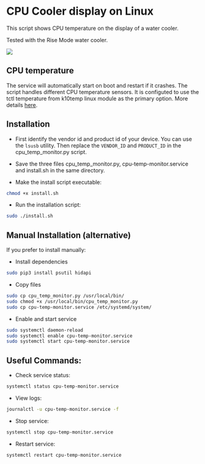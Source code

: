 # CPU Cooler display on Linux

This script shows CPU temperature on the display of a water cooler.

Tested with the Rise Mode water cooler.

![](images/cpu-cooler.jpg)

## CPU temperature

The service will automatically start on boot and restart if it crashes. The script handles different CPU temperature sensors.
It is configuted to use the tctl temperature from k10temp linux module as the primary option. More details [here](https://www.kernel.org/doc/html/v5.6/hwmon/k10temp.html#:~:text=Tctl%20is%20the%20processor%20temperature,like%20die%20or%20case%20temperature.).

## Installation

- First identify the vendor id and product id of your device. You can use the `lsusb` utility. Then replace the `VENDOR_ID` and `PRODUCT_ID` in the cpu_temp_monitor.py script.

- Save the three files cpu_temp_monitor.py, cpu-temp-monitor.service and install.sh
in the same directory.

- Make the install script executable:

```bash
chmod +x install.sh
```

- Run the installation script:

```bash
sudo ./install.sh
```

## Manual Installation (alternative)

If you prefer to install manually:

- Install dependencies

```bash
sudo pip3 install psutil hidapi
```

- Copy files

```bash
sudo cp cpu_temp_monitor.py /usr/local/bin/
sudo chmod +x /usr/local/bin/cpu_temp_monitor.py
sudo cp cpu-temp-monitor.service /etc/systemd/system/
```

- Enable and start service

```bash
sudo systemctl daemon-reload
sudo systemctl enable cpu-temp-monitor.service
sudo systemctl start cpu-temp-monitor.service
```

## Useful Commands:

- Check service status: 

```bash
systemctl status cpu-temp-monitor.service
```

- View logs: 

```bash
journalctl -u cpu-temp-monitor.service -f
```

- Stop service: 

```bash
systemctl stop cpu-temp-monitor.service
```

- Restart service: 

```bash
systemctl restart cpu-temp-monitor.service
```